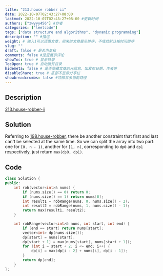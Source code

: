 ```yaml
---
title: "213.house robber ii"
date: 2022-10-07T02:43:27+08:00
lastmod: 2022-10-07T02:43:27+08:00 #更新时间
authors: ["zwyyy456"] #作者
categories: ["leetcode"]
tags: ["data structure and algorithms", "dynamic programming"]
description: "" #描述
weight: # 输入1可以顶置文章，用来给文章展示排序，不填就默认按时间排序
slug: ""
draft: false # 是否为草稿
comments: false #是否展示评论
showToc: true # 显示目录
TocOpen: true # 自动展开目录
hidemeta: false # 是否隐藏文章的元信息，如发布日期、作者等
disableShare: true # 底部不显示分享栏
showbreadcrumbs: false #顶部显示当前路径
---
```

## Description
[213.house-robber-ii](https://leetcode.com/problems/house-robber-ii/)

## Solution
Referring to [198.house-robber](https://zwyyy456.vercel.app/zh/posts/tech/198.house-robber/), there be another constraint that first and last can't be selected at the same time. So we can split the array into two part: one for `[0, n - 1)`, another for `[1, n)`, corresponding to `dp0` and `dp1` respectively, just return `max(dp0, dp1)`.

## Code
```cpp
class Solution {
public:
    int rob(vector<int>& nums) {
        if (nums.size() == 0) return 0;
        if (nums.size() == 1) return nums[0];
        int result1 = robRange(nums, 0, nums.size() - 2); 
        int result2 = robRange(nums, 1, nums.size() - 1); 
        return max(result1, result2);
    }

    int robRange(vector<int>& nums, int start, int end) {
        if (end == start) return nums[start];
        vector<int> dp(nums.size());
        dp[start] = nums[start];
        dp[start + 1] = max(nums[start], nums[start + 1]);
        for (int i = start + 2; i <= end; i++) {
            dp[i] = max(dp[i - 2] + nums[i], dp[i - 1]);
        }
        return dp[end];
    }
};
```